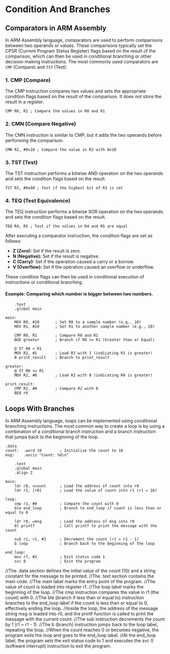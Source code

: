 # Condition And Branches

## Comparators in ARM Assembly

In ARM Assembly language, comparators are used to perform comparisons between two operands or values. These comparisons typically set the CPSR (Current Program Status Register) flags based on the result of the comparison, which can then be used in conditional branching or other decision-making instructions. The most commonly used comparators are `CMP` (Compare) and `TST` (Test).

### 1. CMP (Compare)

The CMP instruction compares two values and sets the appropriate condition flags based on the result of the comparison. It does not store the result in a register.

```armasm
CMP R0, R1 ; Compare the values in R0 and R1
```

### 2. CMN (Compare Negative)

The CMN instruction is similar to CMP, but it adds the two operands before performing the comparison.

```armasm
CMN R2, #0x10 ; Compare the value in R2 with 0x10
```

### 3. TST (Test)

The TST instruction performs a bitwise AND operation on the two operands and sets the condition flags based on the result.

```armasm
TST R3, #0x80 ; Test if the highest bit of R3 is set
```

### 4. TEQ (Test Equivalence)

The TEQ instruction performs a bitwise XOR operation on the two operands and sets the condition flags based on the result.

```armasm
TEQ R4, R5 ; Test if the values in R4 and R5 are equal
```

After executing a comparator instruction, the condition flags are set as follows:

- **Z (Zero):** Set if the result is zero.
- **N (Negative):** Set if the result is negative.
- **C (Carry):** Set if the operation caused a carry or a borrow.
- **V (Overflow):** Set if the operation caused an overflow or underflow.

These condition flags can then be used in conditional execution of instructions or conditional branching.

#### Example: Comparing which number is bigger between two numbers.

```armasm
    .text
    .global main

main:
    MOV R0, #10       ; Set R0 to a sample number (e.g., 10)
    MOV R1, #20       ; Set R1 to another sample number (e.g., 20)

    CMP R0, R1        ; Compare R0 and R1
    BGE greater       ; Branch if R0 >= R1 (Greater than or Equal)

    @ If R0 < R1
    MOV R2, #1        ; Load R2 with 1 (indicating R1 is greater)
    B print_result    ; Branch to print_result

greater:
    @ If R0 >= R1
    MOV R2, #0        ; Load R2 with 0 (indicating R0 is greater)

print_result:
    CMP R2, #0        ; Compare R2 with 0
    BEQ r0

```

## Loops With Branches

In ARM Assembly language, loops can be implemented using conditional branching instructions. The most common way to create a loop is by using a combination of a conditional branch instruction and a branch instruction that jumps back to the beginning of the loop.

```armasm
.data
count:  .word 10        ; Initialize the count to 10
msg:    .asciz "Count: %d\n"

    .text
    .global main
    .align 2

main:
    ldr r0, =count      ; Load the address of count into r0
    ldr r1, [r0]        ; Load the value of count into r1 (r1 = 10)

loop:
    cmp r1, #0          ; Compare the count with 0
    ble end_loop        ; Branch to end_loop if count is less than or equal to 0

    ldr r0, =msg        ; Load the address of msg into r0
    bl printf           ; Call printf to print the message with the count

    sub r1, r1, #1      ; Decrement the count (r1 = r1 - 1)
    b loop              ; Branch back to the beginning of the loop

end_loop:
    mov r7, #1          ; Exit status code 1
    svc 0               ; Exit the program
```

//The .data section defines the initial value of the count (10) and a string constant for the message to be printed.
//The .text section contains the main code.
//The main label marks the entry point of the program.
//The value of count is loaded into register r1.
//The loop label marks the beginning of the loop.
//The cmp instruction compares the value in r1 (the count) with 0.
//The ble (branch if less than or equal to) instruction branches to the end_loop label if the count is less than or equal to 0, effectively ending the loop.
//Inside the loop, the address of the message string msg is loaded into r0, and the printf function is called to print the message with the current count.
//The sub instruction decrements the count by 1 (r1 = r1 - 1).
//The b (branch) instruction jumps back to the loop label, repeating the loop.
//When the count reaches 0 or becomes negative, the program exits the loop and goes to the end_loop label.
//At the end_loop label, the program sets the exit status code to 1 and executes the svc 0 (software interrupt) instruction to exit the program.
